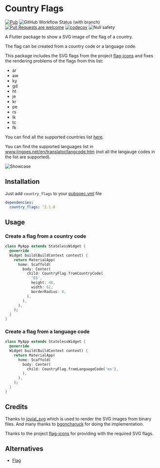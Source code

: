 # Country Flags
[![Pub](https://img.shields.io/pub/v/country_flags.svg)](https://pub.dev/packages/country_flags)
![GitHub Workflow Status (with branch)](https://img.shields.io/github/actions/workflow/status/arturograu/country_flags/main.yaml?branch=main)
[![Pull Requests are welcome](https://img.shields.io/badge/license-MIT-blue)](https://github.com/arturograu/country_flags/blob/master/LICENSE)
[![codecov](https://codecov.io/gh/arturograu/country_flags/branch/main/graph/badge.svg?token=NVFK3CAP1S)](https://codecov.io/gh/arturograu/country_flags)
![Null safety](https://img.shields.io/badge/null%20safety-true-brightgreen)

A Flutter package to show a SVG image of the flag of a country.

The flag can be created from a country code or a language code.

This package includes the SVG flags from the project [flag-icons](https://github.com/lipis/flag-icons) and fixes
the rendering problems of the flags from this list:
- ar
- aw
- ky
- gd
- ht
- je
- kr
- pe
- rs
- lk
- tc
- fk

You can find all the supported countries list [here](https://www.iban.com/country-codes).

You can find the supported languages list in www.lingoes.net/en/translator/langcode.htm (not all the langauge codes in the list are supported).

![Showcase](https://i.imgur.com/quh79th.gif)

## Installation

Just add `country_flags` to your [pubspec.yml](https://flutter.io/using-packages/) file

```yml
dependencies:
  country_flags: ^2.1.0
```

## Usage

### Create a flag from a country code

```dart
class MyApp extends StatelessWidget {
  @override
  Widget build(BuildContext context) {
    return MaterialApp(
      home: Scaffold(
        body: Center(
          child: CountryFlag.fromCountryCode(
            'ES',
            height: 48,
            width: 62,
            borderRadius: 8,
          ),
        ),
      ),
    );
  }
}
```

### Create a flag from a language code

```dart
class MyApp extends StatelessWidget {
  @override
  Widget build(BuildContext context) {
    return MaterialApp(
      home: Scaffold(
        body: Center(
          child: CountryFlag.fromLanguageCode('en'),
        ),
      ),
    );
  }
}
```

## Credits

Thanks to [jovial_svg](https://github.com/zathras/jovial_svg) which is used to render the SVG images from binary files.
And many thanks to [bgoncharuck](https://github.com/bgoncharuck) for doing the implementation.

Thanks to the project [flag-icons](https://github.com/lipis/flag-icons) for providing with the required SVG flags.


## Alternatives

- [Flag](https://github.com/LunaGao/flag_flutter)
